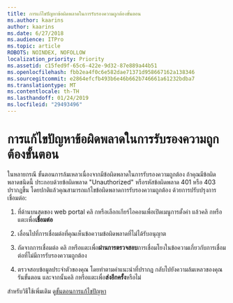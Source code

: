 ```yaml
---
title: การแก้ไขปัญหาข้อผิดพลาดในการรับรองความถูกต้องขั้นตอน
ms.author: kaarins
author: kaarins
ms.date: 6/27/2018
ms.audience: ITPro
ms.topic: article
ROBOTS: NOINDEX, NOFOLLOW
localization_priority: Priority
ms.assetid: c15fed9f-65c6-422e-9d32-87e889a44b51
ms.openlocfilehash: fbb2ea4f0c6e582dae71371d958667162a138346
ms.sourcegitcommit: e2864efcfb493b6e46b662b746661a61232bdba7
ms.translationtype: MT
ms.contentlocale: th-TH
ms.lasthandoff: 01/24/2019
ms.locfileid: "29493496"
---
```

# <a name="troubleshoot-flow-authentication-errors"></a>การแก้ไขปัญหาข้อผิดพลาดในการรับรองความถูกต้องขั้นตอน

ในหลายกรณี ขั้นตอนการล้มเหลวเนื่องจากมีข้อผิดพลาดในการรับรองความถูกต้อง ถ้าคุณมีข้อผิดพลาดชนิดนี้ ประกอบด้วยข้อผิดพลาด "Unauthorized" หรือรหัสข้อผิดพลาด 401 หรือ 403 ปรากฏขึ้น โดยปกติแล้วคุณสามารถแก้ไขข้อผิดพลาดการรับรองความถูกต้อง ด้วยการปรับปรุงการเชื่อมต่อ:
  
1. ที่ด้านบนสุดของ web portal คลิ กหรือเลือกเกียร์ไอคอนเพื่อเปิดเมนูการตั้งค่า แล้วคลิ กหรือแตะเพื่อ**เชื่อมต่อ**
    
2. เลื่อนไปที่การเชื่อมต่อที่คุณเห็นข้อความข้อผิดพลาดที่ไม่ได้รับอนุญาต
    
3. ถัดจากการเชื่อมต่อ คลิ กหรือแตะเพื่อ**ผ่านการตรวจสอบ**การเชื่อมโยงในข้อความเกี่ยวกับการเชื่อมต่อที่ไม่มีการรับรองความถูกต้อง 
    
4. ตรวจสอบข้อมูลประจำตัวของคุณ โดยทำตามคำแนะนำที่ปรากฏ กลับไปยังความล้มเหลวของคุณรันขั้นตอน และจากนั้นคลิ กหรือแตะเพื่อ**ส่งอีกครั้ง**หรือไม่
    
สำหรับวิธีใช้เพิ่มเติม ดู[ขั้นตอนการแก้ไขปัญหา](https://go.microsoft.com/fwlink/?linkid=872110)
  

